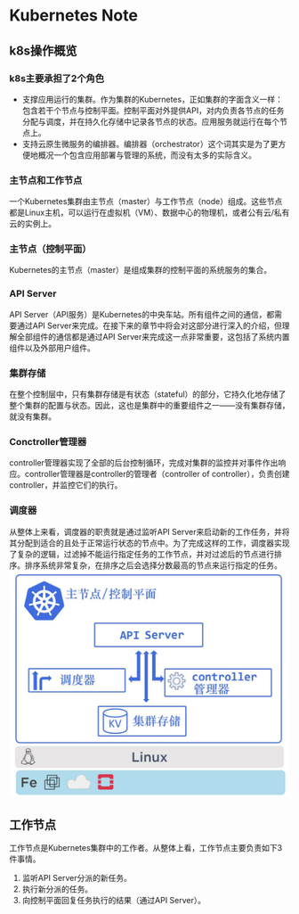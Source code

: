 # Kubernetes Note

## k8s操作概览
### k8s主要承担了2个角色
- 支撑应用运行的集群。作为集群的Kubernetes，正如集群的字面含义一样：包含若干个节点与控制平面。控制平面对外提供API，对内负责各节点的任务分配与调度，并在持久化存储中记录各节点的状态。应用服务就运行在每个节点上。
- 支持云原生微服务的编排器。编排器（orchestrator）这个词其实是为了更方便地概况一个包含应用部署与管理的系统，而没有太多的实际含义。

### 主节点和工作节点
一个Kubernetes集群由主节点（master）与工作节点（node）组成。这些节点都是Linux主机，可以运行在虚拟机（VM）、数据中心的物理机，或者公有云/私有云的实例上。

### 主节点（控制平面）
Kubernetes的主节点（master）是组成集群的控制平面的系统服务的集合。

### API Server
API Server（API服务）是Kubernetes的中央车站。所有组件之间的通信，都需要通过API Server来完成。在接下来的章节中将会对这部分进行深入的介绍，但理解全部组件的通信都是通过API Server来完成这一点非常重要，这包括了系统内置组件以及外部用户组件。

### 集群存储
在整个控制层中，只有集群存储是有状态（stateful）的部分，它持久化地存储了整个集群的配置与状态。因此，这也是集群中的重要组件之一——没有集群存储，就没有集群。

### Conctroller管理器
controller管理器实现了全部的后台控制循环，完成对集群的监控并对事件作出响应。controller管理器是controller的管理者（controller of controller），负责创建controller，并监控它们的执行。

### 调度器
从整体上来看，调度器的职责就是通过监听API Server来启动新的工作任务，并将其分配到适合的且处于正常运行状态的节点中。为了完成这样的工作，调度器实现了复杂的逻辑，过滤掉不能运行指定任务的工作节点，并对过滤后的节点进行排序。排序系统非常复杂，在排序之后会选择分数最高的节点来运行指定的任务。
![node事例](./assets/node.png)

## 工作节点
工作节点是Kubernetes集群中的工作者。从整体上看，工作节点主要负责如下3件事情。
1. 监听API Server分派的新任务。
2. 执行新分派的任务。
3. 向控制平面回复任务执行的结果（通过API Server）。